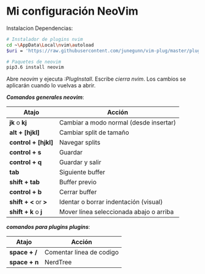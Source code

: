 # Mi configuración NeoVim 

Instalacion Dependencias:

```bash
# Instalador de plugins nvim
cd ~\AppData\Local\nvim\autoload
$uri = 'https://raw.githubusercontent.com/junegunn/vim-plug/master/plug.vim'(New-Object NetWebClient).DownloadFile($uri, $ExecutionContext.SessionState.Path.GetUnresolvedProviderPathFromPSPath("~\AppData\Local\nvim\autoload\plug.vim"))

# Paquetes de neovim
pip3.6 install neovim
```
Abre *neovim* y ejecuta *:PlugInstall*. Escribe *cierra nvim*. Los cambios se 
aplicarán cuando lo vuelvas a abrir.

***Comandos generales neovim***:

| Atajo                  | Acción                                  |
| ---------------------- | --------------------------------------- |
| **jk** o **kj**        | Cambiar a modo normal (desde insertar)  |
| **alt + [hjkl]**       | Cambiar split de tamaño                 |
| **control + [hjkl]**   | Navegar splits                          |
| **control + s**        | Guardar                                 |
| **control + q**        | Guardar y salir                         |
| **tab**                | Siguiente buffer                        |
| **shift + tab**        | Buffer previo                           |
| **control + b**        | Cerrar buffer                           |
| **shift + <** or **>** | Identar o borrar indentación (visual)   |
| **shift + k** o **j**  | Mover línea seleccionada abajo o arriba |

***comandos para plugins plugins***:

| Atajo         | Acción                                  |
| ------------- | --------------------------------------- |
| **space + /** | Comentar linea de codigo                |
| **space + n** | NerdTree                                |


